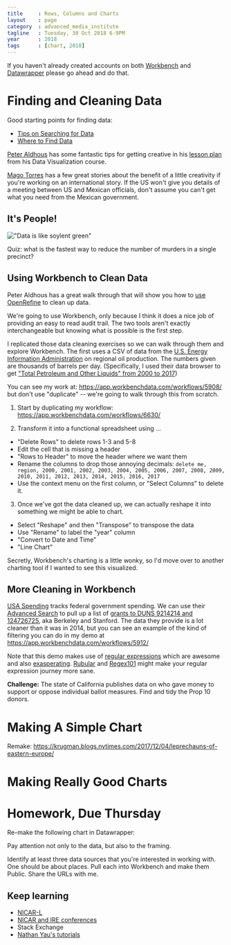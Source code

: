 ```yaml
---
title     : Rows, Columns and Charts
layout    : page
category  : advanced_media_institute
tagline   : Tuesday, 30 Oct 2018 6-9PM
year      : 2018
tags      : [chart, 2018]
---
```


If you haven't already created accounts on both [Workbench](https://app.workbenchdata.com/account/signup/) and [Datawrapper](https://app.datawrapper.de/signin) please go ahead and do that.

# Finding and Cleaning Data

Good starting points for finding data:
+ [Tips on Searching for Data](https://github.com/amandabee/workshops/wiki/Where-to-Find-Data:-Search-Tips)
+ [Where to Find Data](https://github.com/amandabee/workshops/wiki/Where-to-Find-Data)

[Peter Aldhous](https://www.peteraldhous.com/) has some fantastic tips for getting creative in his [lesson plan](http://paldhous.github.io/ucb/2016/dataviz/week5.html) from his Data Visualization course.

[Mago Torres](https://www.magotorres.net/) has a few great stories about the benefit of a little creativity if you're working on an international story. If the US won't give you details of a meeting between US and Mexican officials, don't assume you can't get what you need from the Mexican government.

## It's People!

!["Data is like soylent green"]({{site.baseurl}}/assets/imgs/itspeople.jpg)

Quiz: what is the fastest way to reduce the number of murders in a single precinct?

<!-- Answer: start categorizing them as something else. -->


## Using Workbench to Clean Data

Peter Aldhous has a great walk through that will show you how to [use OpenRefine](http://paldhous.github.io/ucb/2016/dataviz/week5.html) to clean up data.

We're going to use Workbench, only because I think it does a nice job of providing an easy to read audit trail. The two tools aren't exactly interchangeable but knowing what is possible is the first step.

I replicated those data cleaning exercises so we can walk through them and explore Workbench. The first uses a CSV of data from the [U.S. Energy Information Administration](http://www.eia.gov/cfapps/ipdbproject/iedindex3.cfm?tid=5&pid=53&aid=1&cid=regions,&syid=2000&eyid=2014&unit=TBPD) on regional oil production. The numbers given are thousands of barrels per day. (Specifically, I used their data browser to get ["Total Petroleum and Other Liquids" from 2000 to 2017](https://www.eia.gov/beta/international/data/browser/#/?pa=000gfs0000000000000000000000000000vg&c=4100000002000060000000000000g000200000000000000001&ct=2&tl_id=5-A&vs=INTL.53-1-AFRC-TBPD.A&cy=2014&vo=0&v=H&end=2017))

You can see my work at: <https://app.workbenchdata.com/workflows/5908/> but don't use "duplicate" -- we're going to walk through this from scratch.

1. Start by duplicating my workflow: <https://app.workbenchdata.com/workflows/6630/>

2. Transform it into a functional spreadsheet using ...
  * "Delete Rows" to delete rows 1-3 and 5-8
  * Edit the cell that is missing a header
  * "Rows to Header" to move the header where we want them
  * Rename  the columns to drop those annoying decimals:
  `delete me, region, 2000, 2001, 2002, 2003, 2004, 2005, 2006, 2007, 2008, 2009, 2010, 2011, 2012, 2013, 2014, 2015, 2016, 2017`
  * Use the context menu on the first column, or "Select Columns" to delete it.

3. Once we've got the data cleaned up, we can actually reshape it into something we might be able to chart.
  * Select "Reshape" and then "Transpose" to transpose the data
  * Use "Rename" to label the "year" column
  * "Convert to Date and Time"
  * "Line Chart"

Secretly, Workbench's charting is a little wonky, so I'd move over to another charting tool if I wanted to see this visualized.

## More Cleaning in Workbench
[USA Spending](https://www.usaspending.gov/#/) tracks federal government spending. We can use their [Advanced Search](https://www.usaspending.gov/#/) to pull up a list of [grants to DUNS 9214214 and 124726725](https://www.usaspending.gov/#/search/fc06ccc70169c1f2695f1db9c5f9ba4b), aka Berkeley and Stanford. The data they provide is a lot cleaner than it was in 2014, but you can see an example of the kind of filtering you can do in my demo at <https://app.workbenchdata.com/workflows/5912/>

Note that this demo makes use of [regular expressions](http://velociraptor.info/talks/2014/NICAR/regex) which are awesome and also [exasperating](https://www.xkcd.com/1171/). [Rubular](http://rubular.com/) and [Regex101](https://regex101.com/) might make your regular expression journey more sane.

**Challenge:** The state of California publishes data on who gave money to support or oppose individual ballot measures. Find and tidy the Prop 10 donors.

# Making A Simple Chart

Remake: https://krugman.blogs.nytimes.com/2017/12/04/leprechauns-of-eastern-europe/

# Making Really Good Charts

# Homework, Due Thursday
Re-make the following chart in Datawrapper:

Pay attention not only to the data, but also to the framing.

Identify at least three data sources that you're interested in working with. One should be about places. Pull each into Workbench and make them Public. Share the URLs with me.

## Keep learning

+ [NICAR-L](http://www.ire.org/resource-center/listservs/subscribe-nicar-l/)
+ [NICAR and IRE conferences](http://ire.org/conferences/)
+ Stack Exchange
+ [Nathan Yau's tutorials](http://flowingdata.com/)
